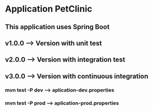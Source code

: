 # Application PetClinic

## This application uses Spring Boot 

## v1.0.0 --> Version with unit test

## v2.0.0 --> Version with integration test

## v3.0.0 --> Version with continuous integration 

### mvn test -P dev  --> aplication-dev.properties  
### mvn test -P prod --> aplication-prod.properties  